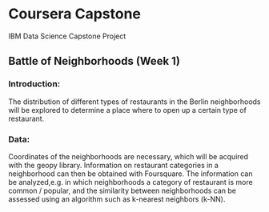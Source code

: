 # Coursera Capstone
IBM Data Science Capstone Project

## Battle of Neighborhoods (Week 1)

### Introduction:  
The distribution of different types of restaurants in the Berlin neighborhoods will be explored to determine a place where to open up a certain type of restaurant.

### Data:  
Coordinates of the neighborhoods are necessary, which will be acquired with the geopy library. Information on restaurant categories in a neighborhood can then be obtained with Foursquare. The information can be analyzed,e.g. in which neighborhoods a category of restaurant is more common / popular, and the similarity between neighborhoods can be assessed using an algorithm such as k-nearest neighbors (k-NN).


